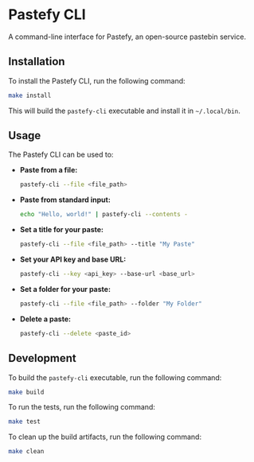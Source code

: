 # Pastefy CLI

A command-line interface for Pastefy, an open-source pastebin service.

## Installation

To install the Pastefy CLI, run the following command:

```bash
make install
```

This will build the `pastefy-cli` executable and install it in `~/.local/bin`.

## Usage

The Pastefy CLI can be used to:

*   **Paste from a file:**

    ```bash
    pastefy-cli --file <file_path>
    ```

*   **Paste from standard input:**

    ```bash
    echo "Hello, world!" | pastefy-cli --contents -
    ```

*   **Set a title for your paste:**

    ```bash
    pastefy-cli --file <file_path> --title "My Paste"
    ```

*   **Set your API key and base URL:**

    ```bash
    pastefy-cli --key <api_key> --base-url <base_url>
    ```

*   **Set a folder for your paste:**

    ```bash
    pastefy-cli --file <file_path> --folder "My Folder"
    ```

*   **Delete a paste:**

    ```bash
    pastefy-cli --delete <paste_id>
    ```

## Development

To build the `pastefy-cli` executable, run the following command:

```bash
make build
```

To run the tests, run the following command:

```bash
make test
```

To clean up the build artifacts, run the following command:

```bash
make clean
```
